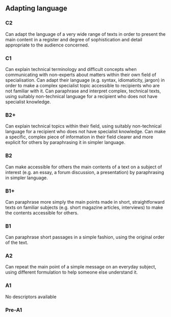 ## Adapting language
### C2
Can adapt the language of a very wide range of texts in order to present the main content in a register and degree of sophistication and detail appropriate to the audience concerned.
### C1
Can explain technical terminology and difficult concepts when communicating with non-experts about matters within their own field of specialisation.
Can adapt their language (e.g. syntax, idiomaticity, jargon) in order to make a complex specialist topic accessible to recipients who are not familiar with it.
Can paraphrase and interpret complex, technical texts, using suitably non-technical language for a recipient who does not have specialist knowledge.
### B2+
Can explain technical topics within their field, using suitably non-technical language for a recipient who does not have specialist knowledge.
Can make a specific, complex piece of information in their field clearer and more explicit for others by paraphrasing it in simpler language.
### B2
Can make accessible for others the main contents of a text on a subject of interest (e.g. an essay, a forum discussion, a presentation) by paraphrasing in simpler language.
### B1+
Can paraphrase more simply the main points made in short, straightforward texts on familiar subjects (e.g. short magazine articles, interviews) to make the contents accessible for others.
### B1
Can paraphrase short passages in a simple fashion, using the original order of the text.
### A2
Can repeat the main point of a simple message on an everyday subject, using different formulation to help someone else understand it.
### A1
No descriptors available
### Pre-A1